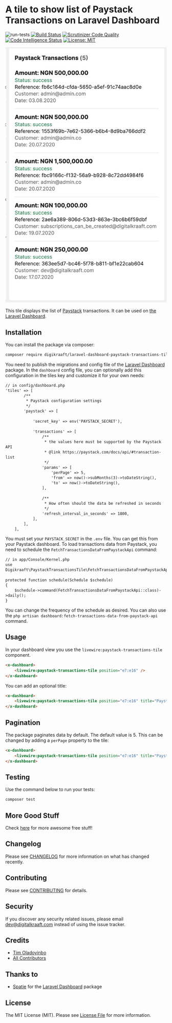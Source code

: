 # A tile to show list of Paystack Transactions on Laravel Dashboard
![run-tests](https://github.com/digikraaft/laravel-dashboard-paystack-transactions-tile/workflows/run-tests/badge.svg)
[![Build Status](https://scrutinizer-ci.com/g/digikraaft/laravel-dashboard-paystack-transactions-tile/badges/build.png?b=master)](https://scrutinizer-ci.com/g/digikraaft/laravel-dashboard-paystack-transactions-tile/build-status/master)
[![Scrutinizer Code Quality](https://scrutinizer-ci.com/g/digikraaft/laravel-dashboard-paystack-transactions-tile/badges/quality-score.png?b=master)](https://scrutinizer-ci.com/g/digikraaft/laravel-dashboard-paystack-transactions-tile/?branch=master)
[![Code Intelligence Status](https://scrutinizer-ci.com/g/digikraaft/laravel-dashboard-paystack-transactions-tile/badges/code-intelligence.svg?b=master)](https://scrutinizer-ci.com/code-intelligence)
[![License: MIT](https://img.shields.io/badge/License-MIT-green.svg)](https://opensource.org/licenses/MIT)

![alt Paystack Transactions](docs/paystack-transactions-data.png)

This tile displays the list of [Paystack](https://paystack.com) transactions. 
It can be used on [the Laravel Dashboard](https://docs.spatie.be/laravel-dashboard).

## Installation

You can install the package via composer:

```bash
composer require digikraaft/laravel-dashboard-paystack-transactions-tile
```
You need to publish the migrations and config file of the [Laravel Dashboard](https://github.com/spatie/laravel-dashboard) package.
In the `dashboard` config file, you can optionally add this configuration in the tiles key and customize it for your own needs:
```
// in config/dashboard.php
'tiles' => [
        /**
         * Paystack configuration settings
         */
        'paystack' => [

            'secret_key' => env('PAYSTACK_SECRET'),

            'transactions' => [
                /**
                 * the values here must be supported by the Paystack API
                 * @link https://paystack.com/docs/api/#transaction-list
                 */
                'params' => [
                    'perPage' => 5,
                    'from' => now()->subMonths(3)->toDateString(),
                    'to' => now()->toDateString(),
                ],

                /**
                 * How often should the data be refreshed in seconds
                 */
                'refresh_interval_in_seconds' => 1800,
            ],
        ],
    ],
```
You must set your `PAYSTACK_SECRET` in the `.env` file. You can get this from your Paystack dashboard. 
To load transactions data from Paystack, you need to schedule the `FetchTransactionsDataFromPaystackApi`
command:
```
// in app/Console/Kernel.php
use Digikraaft\PaystackTransactionsTile\FetchTransactionsDataFromPaystackApi;

protected function schedule(Schedule $schedule)
{
    $schedule->command(FetchTransactionsDataFromPaystackApi::class)->daily();
}
```
You can change the frequency of the schedule as desired. You can also use the
`php artisan dashboard:fetch-transactions-data-from-paystack-api` command.

## Usage
In your dashboard view you use the `livewire:paystack-transactions-tile` component.
```html
<x-dashboard>
    <livewire:paystack-transactions-tile position="e7:e16" />
</x-dashboard>
```
You can add an optional title:
```html
<x-dashboard>
    <livewire:paystack-transactions-tile position="e7:e16" title="Paystack Transactions" />
</x-dashboard>
```

## Pagination
The package paginates data by default. The default value is 5. This can be changed by adding a `perPage`
property to the tile:
```html
<x-dashboard>
    <livewire:paystack-transactions-tile position="e7:e16" title="Paystack Transactions" perPage="10" />
</x-dashboard>
```

## Testing
Use the command below to run your tests:
``` bash
composer test
```

## More Good Stuff
Check [here](https://github.com/digikraaft) for more awesome free stuff!

## Changelog
Please see [CHANGELOG](CHANGELOG.md) for more information on what has changed recently.

## Contributing
Please see [CONTRIBUTING](CONTRIBUTING.md) for details.

## Security
If you discover any security related issues, please email dev@digitalkraaft.com instead of using the issue tracker.

## Credits
- [Tim Oladoyinbo](https://github.com/timoladoyinbo)
- [All Contributors](../../contributors)

## Thanks to
- [Spatie](https://github.com/spatie/) for the [Laravel Dashboard](https://github.com/spatie/laravel-dashboard) package

## License
The MIT License (MIT). Please see [License File](LICENSE.md) for more information.
